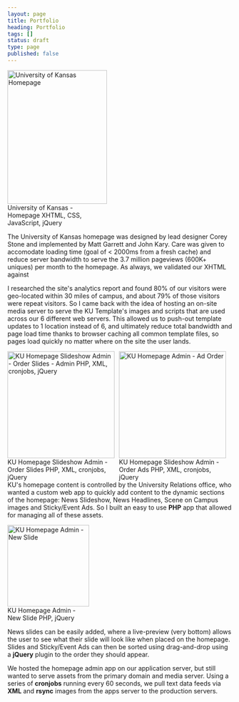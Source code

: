 ```yaml
---
layout: page
title: Portfolio
heading: Portfolio
tags: []
status: draft
type: page
published: false
---
```

<div class="screenshot_container">
<div class="screenshot_wrapper" style="width: 223px;"><a style="text-decoration: none;" href="http://johnkary.net/wp-content/uploads/2010/02/ku-homepage.jpg"><img class="size-medium wp-image-188" title="University of Kansas Homepage" src="http://johnkary.net/wp-content/uploads/2010/02/ku-homepage-223x300.jpg" alt="University of Kansas Homepage" width="223" height="300" /></a>
University of Kansas - Homepage
XHTML, CSS, JavaScript, jQuery</div>
</div>
<p style="text-align: left; ">The University of Kansas homepage was designed by lead designer Corey Stone and implemented by Matt Garrett and John Kary. Care was given to accomodate loading time (goal of &lt; 2000ms from a fresh cache) and reduce server bandwidth to serve the 3.7 million pageviews (600K+ uniques) per month to the homepage. As always, we validated our XHTML against</p>
<p style="text-align: left; ">I researched the site's analytics report and found 80% of our visitors were geo-located within 30 miles of campus, and about 79% of those visitors were repeat visitors. So I came back with the idea of hosting an on-site media server to serve the KU Template's images and scripts that are used across our 6 different web servers. This allowed us to push-out template updates to 1 location instead of 6, and ultimately reduce total bandwidth and page load time thanks to browser caching all common template files, so pages load quickly no matter where on the site the user lands.</p>
<p style="text-align: center; "></p>

<div class="screenshot_container">
<div class="screenshot_wrapper" style="width: 250px; float: left;"><a href="http://johnkary.net/wp-content/uploads/2010/02/ku-homepage-slide-order.png"><img class="size-medium wp-image-200" title="KU Homepage Slideshow Admin - Order Slides" src="http://johnkary.net/wp-content/uploads/2010/02/ku-homepage-slide-order-299x300.png" alt="KU Homepage Slideshow Admin - Order Slides - Admin PHP, XML, cronjobs, jQuery" width="240" /></a>KU Homepage Slideshow Admin - Order Slides
PHP, XML, cronjobs, jQuery</div>
<div class="screenshot_wrapper" style="width: 250px; float: left;"><a href="http://johnkary.net/wp-content/uploads/2010/02/ku-homepage-ad-order.png"><img class="size-medium wp-image-212" title="KU Homepage Admin - Ad Order" src="http://johnkary.net/wp-content/uploads/2010/02/ku-homepage-ad-order-300x298.png" alt="KU Homepage Admin - Ad Order" width="240" /></a>KU Homepage Slideshow Admin - Order Ads
PHP, XML, cronjobs, jQuery</div>
</div>
<p style="text-align: left; ">KU's homepage content is controlled by the University Relations office, who wanted a custom web app to quickly add content to the dynamic sections of the homepage: News Slideshow, News Headlines, Scene on Campus images and Sticky/Event Ads. So I built an easy to use <strong>PHP</strong> app that allowed for managing all of these assets.</p>

<div class="screenshot_container">
<div class="screenshot_wrapper" style="width: 183px;"><a href="http://johnkary.net/wp-content/uploads/2010/02/ku-homepage-slide-edit.png"><img class="aligncenter size-medium wp-image-217" title="KU Homepage Admin - New Slide" src="http://johnkary.net/wp-content/uploads/2010/02/ku-homepage-slide-edit-183x300.png" alt="KU Homepage Admin - New Slide" width="183" /></a>KU Homepage Admin - New Slide
PHP, jQuery</div>
</div>
<p style="text-align: left; ">News slides can be easily added, where a live-preview (very bottom) allows the user to see what their slide will look like when placed on the homepage. Slides and Sticky/Event Ads can then be sorted using drag-and-drop using a <strong>jQuery</strong> plugin to the order they should appear.</p>
<p style="text-align: left; ">We hosted the homepage admin app on our application server, but still wanted to serve assets from the primary domain and media server. Using a series of <strong>cronjobs</strong> running every 60 seconds, we pull text data feeds via <strong>XML</strong> and <strong>rsync</strong> images from the apps server to the production servers.</p> 
